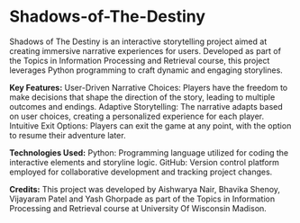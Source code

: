# Shadows-of-The-Destiny
Shadows of The Destiny is an interactive storytelling project aimed at creating immersive narrative experiences for users. Developed as part of the Topics in Information Processing and Retrieval course, this project leverages Python programming to craft dynamic and engaging storylines. 

**Key Features:**
User-Driven Narrative Choices: Players have the freedom to make decisions that shape the direction of the story, leading to multiple outcomes and endings.
Adaptive Storytelling: The narrative adapts based on user choices, creating a personalized experience for each player.
Intuitive Exit Options: Players can exit the game at any point, with the option to resume their adventure later.

**Technologies Used:**
Python: Programming language utilized for coding the interactive elements and storyline logic.
GitHub: Version control platform employed for collaborative development and tracking project changes.

**Credits:**
This project was developed by Aishwarya Nair, Bhavika Shenoy, Vijayaram Patel and Yash Ghorpade as part of the Topics in Information Processing and Retrieval course at University Of Wisconsin Madison.
